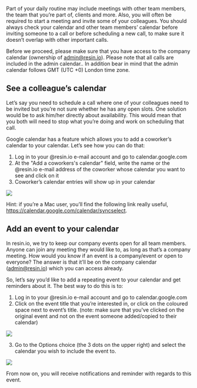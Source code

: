 Part of your daily routine may include meetings with other team members, the team that you’re part of, clients and more. Also, you will often be required to start a meeting and invite some of your colleagues. You should always check your calendar and other team members’ calendar before inviting someone to a call or before scheduling a new call, to make sure it doesn’t overlap with other important calls. 

Before we proceed, please make sure that you have access to the company calendar (ownership of admin@resin.io). Please note that all calls are included in the admin calendar.. In addition bear in mind that the admin calendar follows GMT (UTC +0) London time zone.

## See a colleague’s calendar
Let’s say you need to schedule a call where one of your colleagues need to be invited but you’re not sure whether he has any open slots. One solution would be to ask him/her directly about availability. This would mean that you both will need to stop what you’re doing and work on scheduling that call.

Google calendar has a feature which allows you to add a coworker’s calendar to your calendar. Let’s see how you can do that:

1. Log in to your @resin.io e-mail account and go to calendar.google.com
1. At the "Add a coworkers's calendar" field, write the name or the @resin.io e-mail address of the coworker whose calendar you want to see and click on it
1. Coworker’s calendar entries will show up in your calendar

![](  http://i67.tinypic.com/34zdgjp.png)

Hint: if you’re a Mac user, you’ll find the following link really useful, https://calendar.google.com/calendar/syncselect.

## Add an event to your calendar
In resin.io, we try to keep our company events open for all team members. Anyone can join any meeting they would like to, as long as that’s a company meeting. How would you know if an event is a company/event or open to everyone? The answer is that it’ll be on the company calendar (admin@resin.io) which you can access already.

So, let’s say you’d like to add a repeating event to your calendar and get reminders about it. The best way to do this is to:

1. Log in to your @resin.io e-mail account and go to calendar.google.com
1. Click on the event title that you’re interested in, or click on the coloured space next to event’s title. (note: make sure that you've clicked on the original event and not on the event someone added/copied to their calendar)

![](http://i66.tinypic.com/2nbynfl.png)

3. Go to the Options choice (the 3 dots on the upper right) and select the calendar you wish to include the event to.

![](http://i67.tinypic.com/b3rhmt.png)

From now on, you will receive notifications and reminder with regards to this event.
